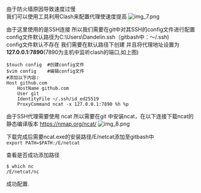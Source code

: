 由于防火墙原因导致速度过慢  
我们可以使用工具利用Clash来配置代理使速度提高
![img_7.png](img_7.png)

由于这里使用的是SSH连接 所以我们需要在git中对其SSH的config文件进行配置  
config文件默认路径为C:\Users\Dandelin\.ssh（gitbash中：～/.ssh)  
config文件默认不存在 我们需要在默认路径下创建 并且将代理地址设置为**127.0.0.1:7890**(7890为主机中监听clash的端口,如上图)  
```
$touch config  #创建config文件
$vim config    #编辑config文件
#添加以下内容:
Host github.com
    HostName github.com
    User git
    IdentityFile ~/.ssh/id_ed25519
    ProxyCommand ncat -x 127.0.0.1:7890 %h %p
```

由于SSH代理需要使用 ncat 所以需要在git 中安装ncat，在以下连接下载ncat的静态编译版本
https://nmap.org/ncat/
![img_8.png](img_8.png)

下载完成后需要ncat.exe的安装路径/E/netcat添加至gitbash中  
`export PATH=$PATH:/E/netcat`

查看是否成功添加路径  
```
$ which nc
/E/netcat/nc

```
成功配置.